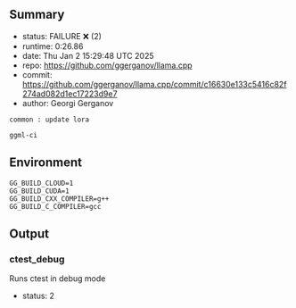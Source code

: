 ## Summary

- status:  FAILURE ❌ (2)
- runtime: 0:26.86
- date:    Thu Jan  2 15:29:48 UTC 2025
- repo:    https://github.com/ggerganov/llama.cpp
- commit:  https://github.com/ggerganov/llama.cpp/commit/c16630e133c5416c82f274ad082d1ec17223d9e7
- author:  Georgi Gerganov
```
common : update lora

ggml-ci
```

## Environment

```
GG_BUILD_CLOUD=1
GG_BUILD_CUDA=1
GG_BUILD_CXX_COMPILER=g++
GG_BUILD_C_COMPILER=gcc
```

## Output

### ctest_debug

Runs ctest in debug mode
- status: 2
```

```

